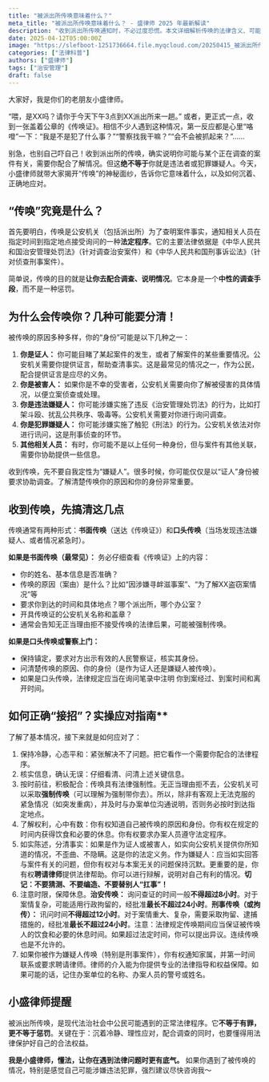 ```yaml
---
title: "被派出所传唤意味着什么？"
meta_title: "被派出所传唤意味着什么？ - 盛律师 2025 年最新解读"
description: "收到派出所传唤通知时，不必过度恐慌。本文详细解析传唤的法律含义、可能原因及正确应对方法。小盛律师解释了传唤的法定程序、时限规定，以及作为证人、被害人或嫌疑人时的权利义务。文章强调传唤本身是中性的调查手段，不等同于定罪，并提供了实用建议：保持冷静、核实信息、按时前往、如实陈述、了解自身权利。对于刑事案件，建议及时联系律师。通过专业解读，帮助您在面对警方传唤时，既配合调查又能保护自身合法权益。"
date: 2025-04-12T05:00:00Z
image: "https://slefboot-1251736664.file.myqcloud.com/20250415_被派出所传唤.png/webp"
categories: ["法律科普"]
authors: ["盛律师"]
tags: ["治安管理"]
draft: false
---
```


大家好，我是你们的老朋友小盛律师。

“喂，是XX吗？请你于今天下午3点到XX派出所来一趟。” 或者，更正式一点，收到一张盖着公章的《传唤证》。相信不少人遇到这种情况，第一反应都是心里“咯噔”一下：“我是不是犯了什么事？”“警察找我干嘛？”“会不会被抓起来？”……

别急，也别自己吓自己！收到派出所的传唤，确实说明你可能与某个正在调查的案件有关，需要你配合了解情况。但这**绝不等于**你就是违法者或犯罪嫌疑人。今天，小盛律师就带大家揭开“传唤”的神秘面纱，告诉你它意味着什么，以及如何沉着、正确地应对。

## “传唤”究竟是什么？

首先要明白，传唤是公安机关（包括派出所）为了查明案件事实，通知相关人员在指定时间到指定地点接受询问的一种**法定程序**。它的主要法律依据是《中华人民共和国治安管理处罚法》（针对调查治安案件）和《中华人民共和国刑事诉讼法》（针对侦查刑事案件）。

简单说，传唤的目的就是**让你去配合调查、说明情况**。它本身是一个**中性的调查手段**，而不是一种惩罚。

## 为什么会传唤你？几种可能要分清！

被传唤的原因多种多样，你的“身份”可能是以下几种之一：

1.  **你是证人：** 你可能目睹了某起案件的发生，或者了解案件的某些重要情况。公安机关需要你提供证言，帮助查清事实。这是最常见的情况之一，作为公民，配合提供证言是应尽的义务。
2.  **你是被害人：** 如果你是不幸的受害者，公安机关需要向你了解被侵害的具体情况，以便立案侦查或处理。
3.  **你是违法嫌疑人：** 你可能涉嫌实施了违反《治安管理处罚法》的行为，比如打架斗殴、扰乱公共秩序、吸毒等。公安机关需要对你进行询问调查。
4.  **你是犯罪嫌疑人：** 你可能涉嫌实施了触犯《刑法》的行为。公安机关依法对你进行讯问，这是刑事侦查的环节。
5.  **其他相关人员：** 有时，你可能不是以上任何一种身份，但与案件有其他关联，需要你协助提供一些信息。

收到传唤，先不要自我定性为“嫌疑人”。很多时候，你可能仅仅是以“证人”身份被要求协助调查。了解清楚传唤你的原因和你的身份非常重要。

## 收到传唤，先搞清这几点

传唤通常有两种形式：**书面传唤**（送达《传唤证》）和**口头传唤**（当场发现违法嫌疑人、或者情况紧急时）。

**如果是书面传唤（最常见）：** 务必仔细查看《传唤证》上的内容：
* 你的姓名、基本信息是否准确？
* 传唤的原因（案由）是什么？比如“因涉嫌寻衅滋事案”、“为了解XX盗窃案情况”等
* 要求你到达的时间和具体地点？哪个派出所，哪个办公室？
* 开具传唤证的公安机关名称和盖章？
* 通常会告知无正当理由拒不接受传唤的法律后果，可能被强制传唤。

**如果是口头传唤或警察上门：**

* 保持镇定，要求对方出示有效的人民警察证，核实其身份。
* 问清楚传唤的原因、你的身份（是作为证人还是嫌疑人被传唤）。
* 如果是口头传唤，法律规定应当在询问笔录中注明 你到案经过、到案时间和离开时间。

## 如何正确“接招”？实操应对指南**

了解了基本情况，接下来就是如何应对了：

1.  保持冷静，心态平和：紧张解决不了问题。把它看作一个需要你配合的法律程序。
2.  核实信息，确认无误：仔细看清、问清上述关键信息。
3.  按时前往，积极配合：传唤具有法律强制性。无正当理由拒不去，公安机关可以采取**强制传唤**（可以理解为强制带你去）。所以，除非有客观上无法克服的紧急情况（如突发重病），并及时与办案单位沟通说明，否则务必按时到达指定地点。
4.  了解权利，心中有数：你有权知道自己被传唤的原因和身份。你有权在规定的时间内获得饮食和必要的休息。你有权要求办案人员遵守法定程序。
5.  如实陈述，分清事实：如果是作为证人或被害人，如实向公安机关提供你所知道的情况，不歪曲、不隐瞒。这是你的法定义务。作为嫌疑人：应当如实回答与案件有关的问题，但你有权对与本案无关的问题保持沉默。更重要的是，你有权**聘请律师**提供法律帮助。你可以进行辩解，说明对自己有利的情况。**切记：不要猜测、不要编造、不要替别人“扛事”！**
6. 注意时限，保障休息。**治安传唤：** 询问查证的时间一般**不得超过8小时**。对于案情复杂，可能适用行政拘留的，经批准**最长不超过24小时**。**刑事传唤（或拘传）：** 讯问时间**不得超过12小时**。对于案情重大、复杂，需要采取拘留、逮捕措施的，经批准**最长不超过24小时**。注意：法律规定传唤期间应当保证被传唤人的饮食和必要的休息时间。如果超过法定时间，你可以提出异议。连续传唤也是不允许的。
7. 如果你被作为嫌疑人传唤（特别是刑事案件），你有权通知家属，并第一时间联系或要求聘请律师。律师的介入能为你提供专业的法律指导和权益保障。如果可能的话，记住办案单位的名称、办案人员的警号或姓名。

## 小盛律师提醒

被派出所传唤，是现代法治社会中公民可能遇到的正常法律程序。它**不等于有罪，更不等于惩罚**。关键在于：沉着冷静、理性应对，配合调查的同时，也要懂得用法律保护好自己的合法权益。

**我是小盛律师，懂法，让你在遇到法律问题时更有底气。** 如果你遇到了被传唤的情况，特别是感觉自己可能涉嫌违法犯罪，强烈建议尽快咨询我～